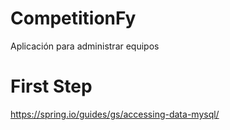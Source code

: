 # CompetitionFy
Aplicación para administrar equipos

First Step
==========
https://spring.io/guides/gs/accessing-data-mysql/
